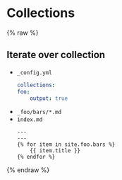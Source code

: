 # Collections

{% raw %}


## Iterate over collection

- `_config.yml`
    ```yaml
    collections:
    foo:
        output: true
    ```
- `_foo/bars/*.md`
- `index.md`
    ```liquid
    ---
    ---
    {% for item in site.foo.bars %}
        {{ item.title }}
    {% endfor %}
    ```

{% endraw %}
